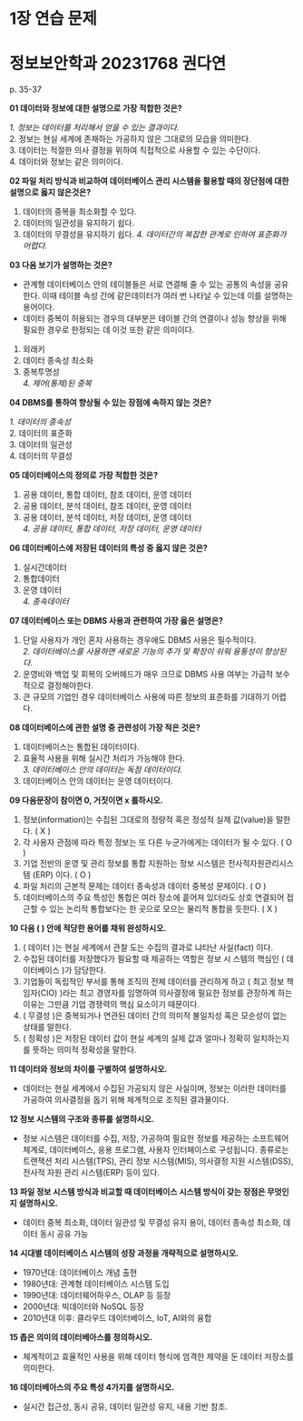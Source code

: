 # 1장 연습 문제
# 정보보안학과 20231768 권다연

p. 35-37

**01 데이터와 정보에 대한 설명으로 가장 적합한 것은?**  

*1. 정보는 데이터를 처리해서 얻을 수 있는 결과이다.*  
2. 정보는 현실 세계에 존재하는 가공하지 않은 그대로의 모습을 의미한다.  
3. 데이터는 적절한 의사 결정을 위하여 직접적으로 사용할 수 있는 수단이다.  
4. 데이터와 정보는 같은 의미이다.

**02 파일 처리 방식과 비교하여 데이터베이스 관리 시스템을 활용할 때의 장단점에 대한 설명으로 옳지 않은것은?**  

1. 데이터의 중복을 최소화할 수 있다.  
2. 데이터의 일관성을 유지하기 쉽다.  
3. 데이터의 무결성을 유지하기 쉽다.
*4. 데이터간의 복잡한 관계로 인하여 표준화가 어렵다.*  

**03 다음 보기가 설명하는 것은?**  

- 관계형 데이터베이스 안의 테이블들은 서로 연결해 줄 수 있는 공통의 속성을 공유한다. 이때 테이블 속성 간에 같은데이터가 여러 번 나타날 수 있는데 이를 설명하는 용어이다.  
- 데이터 중복이 허용되는 경우의 대부분은 테이블 간의 연결이나 성능 향상을 위해 필요한 경우로 한정되는 데 이것 또한 같은 의미이다.  

1. 외래키  
2. 데이터 종속성 최소화  
3. 중복투명성  
*4. 제어(통제)된 중복*  

**04 DBMS를 통하여 향상될 수 있는 장점에 속하지 않는 것은?**  

*1. 데이터의 종속성*  
2. 데이터의 표준화  
3. 데이터의 일관성  
4. 데이터의 무결성  

**05 데이터베이스의 정의로 가장 적합한 것은?**  

1. 공용 데이터, 통합 데이터, 참조 데이터, 운영 데이터  
2. 공용 데이터, 분석 데이터, 참조 데이터, 운영 데이터  
3. 공용 데이터, 분석 데이터, 저장 데이터, 운영 데이터  
*4. 공용 데이터, 통합 데이터, 저장 데이터, 운영 데이터*  

**06 데이터베이스에 저장된 데이터의 특성 중 옳지 않은 것은?**  

1. 실시간데이터  
2. 통합데이터  
3. 운영 데이터  
*4. 종속데이터*  

**07 데이터베이스 또는 DBMS 사용과 관련하여 가장 옳은 설명은?**  

1. 단일 사용자가 개인 혼자 사용하는 경우에도 DBMS 사용은 필수적이다.  
*2. 데이터베이스를 사용하면 새로운 기능의 추가 및 확장이 쉬워 융통성이 향상된다.*  
3. 운영비와 백업 및 회복의 오버헤드가 매우 크므로 DBMS 사용 여부는 가급적 보수적으로 결정해야한다.  
4. 큰 규모의 기업인 경우 데이터베이스 사용에 따른 정보의 표준화를 기대하기 어렵다.  

**08 데이터베이스에 관한 설명 중 관련성이 가장 적은 것은?**  

1. 데이터베이스는 통합된 데이터이다.  
2. 효율적 사용을 위해 실시간 처리가 가능해야 한다.  
*3. 데이터베이스 안의 데이터는 독점 데이터이다.*  
4. 데이터베이스 안의 데이터는 운영 데이터이다.  

**09 다음문장이 참이면 0, 거짓이면 x 를하시오.**  

1. 정보(information)는 수집된 그대로의 정량적 혹은 정성적 실제 값(value)을 말한다. ( X )  
2. 각 사용자 관점에 따라 특정 정보는 또 다른 누군가에게는 데이터가 될 수 있다. ( O )  
3. 기업 전반의 운영 및 관리 정보를 통합 지원하는 정보 시스템은 전사적자원관리시스템 (ERP) 이다. ( O )  
4. 파일 처리의 근본적 문제는 데이터 종속성과 데이터 중복성 문제이다. ( O )  
5. 데이터베이스의 주요 특성인 통합은 여러 장소에 흩어져 있더라도 상호 연결되어 접근할 수 있는 논리적 통합보다는 한 곳으로 모으는 물리적 통합을 듯한다. ( X )  

**10 다음 ( ) 안에 적당한 용어를 채워 완성하시오.**  

1. ( 데이터 )는 현실 세계에서 관찰 도는 수집의 결과로 냐타난 사실(fact) 이다.  
2. 수집된 데이터를 저장했다가 필요할 때 제공하는 역할은 정보 시 스템의 핵심인 ( 데이터베이스 )가 담당한다.  
3. 기업들이 독립적인 부서를 통해 조직의 전체 데이터를 관리하게 하고 ( 최고 정보 책임자(CIO) )라는 최고 경영자를 임명하여 의사결정에 필요한 정보를 관장하계 하는 이유는 그만큼 기업 경쟁력의 핵심 요소이기 때문이다.  
4. ( 무결성 )은 중복되거나 연관된 데이터 간의 의미적 불일치성 혹은 모순성이 없는 상태를 말한다.  
5. ( 정확성 )은 저장된 데이터 값이 현실 세계의 실제 값과 얼마나 정확히 일치하는지를 뜻하는 의미적 정확성을 말한다.  

**11 데이터와 정보의 차이를 구별하여 설명하시오.**  
- 데이터는 현실 세계에서 수집된 가공되지 않은 사실이며, 정보는 이러한 데이터를 가공하여 의사결정을 돕기 위해 체계적으로 조직된 결과물이다.  

**12 정보 시스템의 구조와 종류를 설명하시오.**  
- 정보 시스템은 데이터를 수집, 저장, 가공하여 필요한 정보를 제공하는 소프트웨어 체계로, 데이터베이스, 응용 프로그램, 사용자 인터페이스로 구성됩니다. 종류로는 트랜잭션 처리 시스템(TPS), 관리 정보 시스템(MIS), 의사결정 지원 시스템(DSS), 전사적 자원 관리 시스템(ERP) 등이 있다.  

**13 파일 정보 시스템 방식과 비교할 때 데이터베이스 시스템 방식이 갖는 장점은 무엇인지 설명하시오.**  
-	데이터 중복 최소화, 데이터 일관성 및 무결성 유지 용이, 데이터 종속성 최소화, 데이터 동시 공유 가능  

**14 시대별 데이터베이스 시스템의 성장 과정을 개략적으로 설명하시오.**  
- 1970년대: 데이터베이스 개념 출현  
- 1980년대: 관계형 데이터베이스 시스템 도입  
- 1990년대: 데이터웨어하우스, OLAP 등 등장  
- 2000년대: 빅데이터와 NoSQL 등장  
- 2010년대 이후: 클라우드 데이터베이스, IoT, AI와의 융합  


**15 좁은 의미의 데이터베아스를 정의하시오.**  
- 체계적이고 효율적인 사용을 위해 데이터 형식에 엄격한 제약을 둔 데이터 저장소를 의미한다.  

**16 데이터베아스의 주요 특성 4가지를 설명하시오.**  
- 실시간 접근성, 동시 공유, 데이터 일관성 유지, 내용 기반 참조.  
